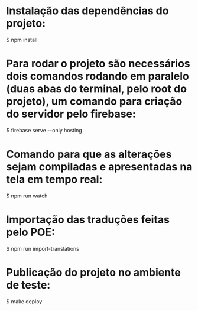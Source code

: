 # Instalação das dependências do projeto:
$ npm install

# Para rodar o projeto são necessários dois comandos rodando em paralelo (duas abas do terminal, pelo root do projeto), um comando para criação do servidor pelo firebase:
$ firebase serve --only hosting

# Comando para que as alterações sejam compiladas e apresentadas na tela em tempo real:
$ npm run watch

# Importação das traduções feitas pelo POE:
$ npm run import-translations

# Publicação do projeto no ambiente de teste:
$ make deploy
